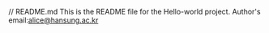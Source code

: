 // README.md
This is the README file for the Hello-world project.
Author's email:alice@hansung.ac.kr
